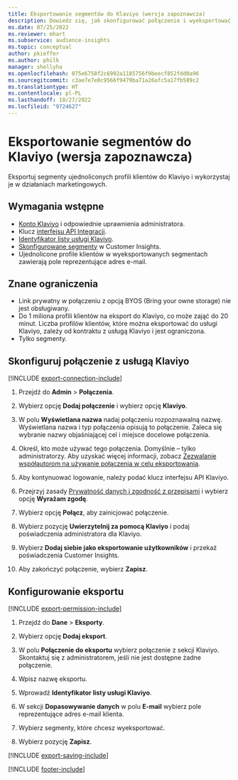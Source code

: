```yaml
---
title: Eksportowanie segmentów do Klaviyo (wersja zapoznawcza)
description: Dowiedz się, jak skonfigurować połączenie i wyeksportować je do usługi Klaviyo.
ms.date: 07/25/2022
ms.reviewer: mhart
ms.subservice: audience-insights
ms.topic: conceptual
author: pkieffer
ms.author: philk
manager: shellyha
ms.openlocfilehash: 075e6758f2c6992a1185756f9beecf852fdd0a96
ms.sourcegitcommit: c3ae7e7e0c9566f9479ba71a26afc5a17fb589c2
ms.translationtype: HT
ms.contentlocale: pl-PL
ms.lasthandoff: 10/27/2022
ms.locfileid: "9724627"
---
```

# <a name="export-segments-to-klaviyo-preview"></a>Eksportowanie segmentów do Klaviyo (wersja zapoznawcza)

Eksportuj segmenty ujednoliconych profili klientów do Klaviyo i wykorzystaj je w działaniach marketingowych.

## <a name="prerequisites"></a>Wymagania wstępne

- [Konto Klaviyo](https://www.klaviyo.com/) i odpowiednie uprawnienia administratora.
- Klucz [interfejsu API Integracji](https://help.klaviyo.com/hc/articles/115005062267-How-to-Manage-Your-Account-s-API-Keys).
- [Identyfikator listy usługi Klaviyo](https://help.klaviyo.com/hc/articles/115005078647-How-to-Find-a-List-ID).
- [Skonfigurowane segmenty](segments.md) w Customer Insights.
- Ujednolicone profile klientów w wyeksportowanych segmentach zawierają pole reprezentujące adres e-mail.

## <a name="known-limitations"></a>Znane ograniczenia

- Link prywatny w połączeniu z opcją BYOS (Bring your owne storage) nie jest obsługiwany.
- Do 1 miliona profili klientów na eksport do Klaviyo, co może zająć do 20 minut. Liczba profilów klientów, które można eksportować do usługi Klaviyo, zależy od kontraktu z usługą Klaviyo i jest ograniczona.
- Tylko segmenty.

## <a name="set-up-connection-to-klaviyo"></a>Skonfiguruj połączenie z usługą Klaviyo

[!INCLUDE [export-connection-include](includes/export-connection-admn.md)]

1. Przejdź do **Admin** > **Połączenia**.

1. Wybierz opcję **Dodaj połączenie** i wybierz opcję **Klaviyo**.

1. W polu **Wyświetlana nazwa** nadaj połączeniu rozpoznawalną nazwę. Wyświetlana nazwa i typ połączenia opisują to połączenie. Zaleca się wybranie nazwy objaśniającej cel i miejsce docelowe połączenia.

1. Określ, kto może używać tego połączenia. Domyślnie – tylko administratorzy. Aby uzyskać więcej informacji, zobacz [Zezwalanie współautorom na używanie połączenia w celu eksportowania](connections.md#allow-contributors-to-use-a-connection-for-exports).

1. Aby kontynuować logowanie, należy podać klucz interfejsu API Klaviyo.

1. Przejrzyj zasady [Prywatność danych i zgodność z przepisami](connections.md#data-privacy-and-compliance) i wybierz opcję **Wyrażam zgodę**.

1. Wybierz opcję **Połącz**, aby zainicjować połączenie.

1. Wybierz pozycję **Uwierzytelnij za pomocą Klaviyo** i podaj poświadczenia administratora dla Klaviyo.

1. Wybierz **Dodaj siebie jako eksportowanie użytkowników** i przekaż poświadczenia Customer Insights.

1. Aby zakończyć połączenie, wybierz **Zapisz**.

## <a name="configure-an-export"></a>Konfigurowanie eksportu

[!INCLUDE [export-permission-include](includes/export-permission.md)]

1. Przejdź do **Dane** > **Eksporty**.

1. Wybierz opcję **Dodaj eksport**.

1. W polu **Połączenie do eksportu** wybierz połączenie z sekcji Klaviyo. Skontaktuj się z administratorem, jeśli nie jest dostępne żadne połączenie.

1. Wpisz nazwę eksportu.

1. Wprowadź **Identyfikator listy usługi Klaviyo**.

1. W sekcji **Dopasowywanie danych** w polu **E-mail** wybierz pole reprezentujące adres e-mail klienta.

1. Wybierz segmenty, które chcesz wyeksportować.

1. Wybierz pozycję **Zapisz**.

[!INCLUDE [export-saving-include](includes/export-saving.md)]

[!INCLUDE [footer-include](includes/footer-banner.md)]
